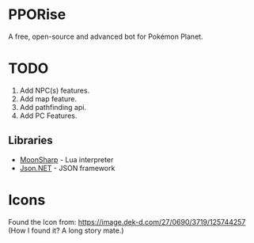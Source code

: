 # PPORise
A free, open-source and advanced bot for Pokémon Planet.

# TODO
1) Add NPC(s) features.
2) Add map feature.
3) Add pathfinding api.
4) Add PC Features.


## Libraries

* [MoonSharp](http://www.moonsharp.org/) - Lua interpreter
* [Json.NET](http://www.newtonsoft.com/json) - JSON framework


# Icons

Found the Icon from: https://image.dek-d.com/27/0690/3719/125744257 (How I found it? A long story mate.)
